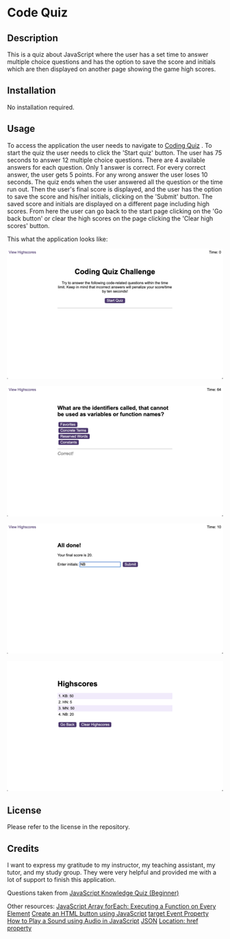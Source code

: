 # Code Quiz

## Description

This is a quiz about JavaScript where the user has a set time to answer multiple choice questions and has the option to save the score and initials which are then displayed on another page showing the game high scores.

## Installation

No installation required.

## Usage

To access the application the user needs to navigate to [Coding Quiz](https://naike-b.github.io/Code-Quiz/index.html) .
To start the quiz the user needs to click the 'Start quiz' button.
The user has 75 seconds to answer 12 multiple choice questions. 
There are 4 available answers for each question. Only 1 answer is correct.
For every correct answer, the user gets 5 points. 
For any wrong answer the user loses 10 seconds. 
The quiz ends when the user answered all the question or the time run out. 
Then the user's final score is displayed, and the user has the option to save the score and his/her initials, clicking on the 'Submit' button.
The saved score and initials are displayed on a different page including high scores.
From here the user can go back to the start page clicking on the 'Go back button' or clear the high scores on the page clicking the 'Clear high scores' button.

This what the application looks like:

![Quiz start page](assets/images/quiz-start.png)

![Correct answer example](assets/images/quiz-correct.png)

![Submit initials page](assets/images/quiz-initials.png)

![Highscores page](assets/images/quiz-highscores.png)


## License
Please refer to the license in the repository.

## Credits

I want to express my gratitude to my instructor, my teaching assistant, my tutor, and my study group. They were very helpful and provided me with a lot of support to finish this application.

Questions taken from [JavaScript Knowledge Quiz (Beginner)](https://www.codeconquest.com/coding-quizzes/javascript-knowledge-quiz-beginner/)

Other resources:
[JavaScript Array forEach: Executing a Function on Every Element](https://www.javascripttutorial.net/javascript-array-foreach/)
[Create an HTML button using JavaScript](https://sabe.io/blog/javascript-create-html-button)
[target Event Property](https://www.w3schools.com/jsref/event_target.asp)
[How to Play a Sound using Audio in JavaScript](https://sabe.io/blog/javascript-play-sound-audio)
[JSON](https://developer.mozilla.org/en-US/docs/Web/JavaScript/Reference/Global_Objects/JSON)
[Location: href property](https://developer.mozilla.org/en-US/docs/Web/API/Location/href)